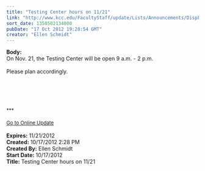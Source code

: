 ```yaml
---
title: "Testing Center hours on 11/21"
link: "http://www.kcc.edu/FacultyStaff/update/Lists/Announcements/DispForm.aspx?ID=857"
sort_date: 1350502134000
pubDate: "17 Oct 2012 19:28:54 GMT"
creator: "Ellen Schmidt"
---
```


<div><b>Body:</b> <div class="ExternalClassB4E7A040C26647BEACCC4D977D6B74CB"><div>On Nov. 21, the Testing Center will be open 9 a.m. - 2 p.m.</div>
<div> </div>
<div>Please plan accordingly.</div>
<div> </div>
<div> </div>
<div> </div>
<div>
<div>
<div> </div>
<div> </div>
<div>
<div><font size="2">***</font></div>
<div><font size="2"></font> </div>
<div><font size="2"><a href="/FacultyStaff/update/Pages/dailyupdate.aspx">Go to Online Update</a></font><font size="2"></font></div>
<div><font size="2"></font> </div></div></div></div></div></div>
<div><b>Expires:</b> 11/21/2012</div>
<div><b>Created:</b> 10/17/2012 2:28 PM</div>
<div><b>Created By:</b> Ellen Schmidt</div>
<div><b>Start Date:</b> 10/17/2012</div>
<div><b>Title:</b> Testing Center hours on 11/21</div>
